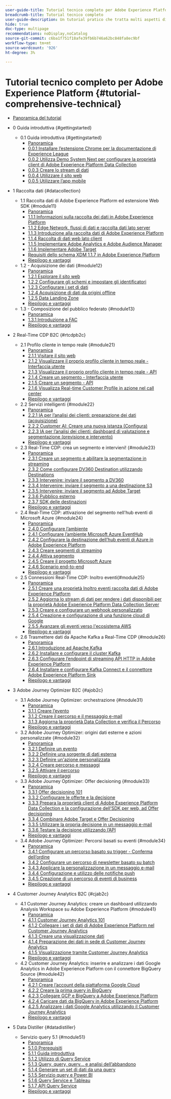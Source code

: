 ```yaml
---
user-guide-title: Tutorial tecnico completo per Adobe Experience Platform
breadcrumb-title: Tutorial tecnico completo
user-guide-description: Un tutorial pratico che tratta molti aspetti di Adobe Experience Platform, comprese le connessioni a sistemi di terze parti.
hide: true
doc-type: multipage
recommendations: noDisplay,noCatalog
source-git-commit: c6ba1f751f18afe39fb6b746a62bc848fa8ec9bf
workflow-type: tm+mt
source-wordcount: '926'
ht-degree: 3%

---
```



# Tutorial tecnico completo per Adobe Experience Platform {#tutorial-comprehensive-technical}

+ [Panoramica del tutorial](/help/tutorial-comprehensive-technical/overview.md)

+ 0 Guida introduttiva {#gettingstarted}
   + 0.1 Guida introduttiva {#gettingstarted}
      + [Panoramica](/help/tutorial-comprehensive-technical/modules/gettingstarted/gettingstarted/getting-started.md)
      + [0.0.1 Installare l’estensione Chrome per la documentazione di Experience League](/help/tutorial-comprehensive-technical/modules/gettingstarted/gettingstarted/ex1.md)
      + [0.0.2 Utilizza Demo System Next per configurare la proprietà client di Adobe Experience Platform Data Collection](/help/tutorial-comprehensive-technical/modules/gettingstarted/gettingstarted/ex2.md)
      + [0.0.3 Creare lo stream di dati](/help/tutorial-comprehensive-technical/modules/gettingstarted/gettingstarted/ex3.md)
      + [0.0.4 Utilizzare il sito web](/help/tutorial-comprehensive-technical/modules/gettingstarted/gettingstarted/ex4.md)
      + [0.0.5 Utilizzare l’app mobile](/help/tutorial-comprehensive-technical/modules/gettingstarted/gettingstarted/ex5.md)

+ 1 Raccolta dati {#datacollection}
   + 1.1 Raccolta dati di Adobe Experience Platform ed estensione Web SDK {#module11}
      + [Panoramica](/help/tutorial-comprehensive-technical/modules/datacollection/module1.1/data-ingestion-launch-web-sdk.md)
      + [1.1.1 Informazioni sulla raccolta dei dati in Adobe Experience Platform](/help/tutorial-comprehensive-technical/modules/datacollection/module1.1/ex1.md)
      + [1.1.2 Edge Network, flussi di dati e raccolta dati lato server](/help/tutorial-comprehensive-technical/modules/datacollection/module1.1/ex2.md)
      + [1.1.3 Introduzione alla raccolta dati di Adobe Experience Platform](/help/tutorial-comprehensive-technical/modules/datacollection/module1.1/ex3.md)
      + [1.1.4 Raccolta di dati web lato client](/help/tutorial-comprehensive-technical/modules/datacollection/module1.1/ex4.md)
      + [1.1.5 Implementare Adobe Analytics e Adobe Audience Manager](/help/tutorial-comprehensive-technical/modules/datacollection/module1.1/ex5.md)
      + [1.1.6 Implementare Adobe Target](/help/tutorial-comprehensive-technical/modules/datacollection/module1.1/ex6.md)
      + [Requisiti dello schema XDM 1.1.7 in Adobe Experience Platform](/help/tutorial-comprehensive-technical/modules/datacollection/module1.1/ex7.md)
      + [Riepilogo e vantaggi](/help/tutorial-comprehensive-technical/modules/datacollection/module1.1/summary.md)
   + 1.2 - Acquisizione dei dati {#module12}
      + [Panoramica](/help/tutorial-comprehensive-technical/modules/datacollection/module1.2/data-ingestion.md)
      + [1.2.1 Esplorare il sito web](/help/tutorial-comprehensive-technical/modules/datacollection/module1.2/ex1.md)
      + [1.2.2 Configurare gli schemi e impostare gli identificatori](/help/tutorial-comprehensive-technical/modules/datacollection/module1.2/ex2.md)
      + [1.2.3 Configurare i set di dati](/help/tutorial-comprehensive-technical/modules/datacollection/module1.2/ex3.md)
      + [1.2.4 Acquisizione di dati da origini offline](/help/tutorial-comprehensive-technical/modules/datacollection/module1.2/ex4.md)
      + [1.2.5 Data Landing Zone](/help/tutorial-comprehensive-technical/modules/datacollection/module1.2/ex5.md)
      + [Riepilogo e vantaggi](/help/tutorial-comprehensive-technical/modules/datacollection/module1.2/summary.md)
   + 1.3 - Composizione del pubblico federato {#module13}
      + [Panoramica](/help/tutorial-comprehensive-technical/modules/datacollection/module1.3/fac.md)
      + [1.3.1 Introduzione a FAC](/help/tutorial-comprehensive-technical/modules/datacollection/module1.3/ex1.md)
      + [Riepilogo e vantaggi](/help/tutorial-comprehensive-technical/modules/datacollection/module1.3/summary.md)

+ 2 Real-Time CDP B2C {#rtcdpb2c}
   + 2.1 Profilo cliente in tempo reale {#module21}
      + [Panoramica](/help/tutorial-comprehensive-technical/modules/rtcdp-b2c/module2.1/real-time-customer-profile.md)
      + [2.1.1 Visitare il sito web](/help/tutorial-comprehensive-technical/modules/rtcdp-b2c/module2.1/ex1.md)
      + [2.1.2 Visualizzare il proprio profilo cliente in tempo reale - Interfaccia utente](/help/tutorial-comprehensive-technical/modules/rtcdp-b2c/module2.1/ex2.md)
      + [2.1.3 Visualizzare il proprio profilo cliente in tempo reale - API](/help/tutorial-comprehensive-technical/modules/rtcdp-b2c/module2.1/ex3.md)
      + [2.1.4 Creare un segmento - Interfaccia utente](/help/tutorial-comprehensive-technical/modules/rtcdp-b2c/module2.1/ex4.md)
      + [2.1.5 Creare un segmento - API](/help/tutorial-comprehensive-technical/modules/rtcdp-b2c/module2.1/ex5.md)
      + [2.1.6 Visualizza Real-time Customer Profile in azione nel call center](/help/tutorial-comprehensive-technical/modules/rtcdp-b2c/module2.1/ex6.md)
      + [Riepilogo e vantaggi](/help/tutorial-comprehensive-technical/modules/rtcdp-b2c/module2.1/summary.md)
   + 2.2 Servizi intelligenti {#module22}
      + [Panoramica](/help/tutorial-comprehensive-technical/modules/rtcdp-b2c/module2.2/intelligent-services.md)
      + [2.2.1 IA per l’analisi dei clienti: preparazione dei dati (acquisizione)](/help/tutorial-comprehensive-technical/modules/rtcdp-b2c/module2.2/ex1.md)
      + [2.2.2 Customer AI: Creare una nuova istanza (Configura)](/help/tutorial-comprehensive-technical/modules/rtcdp-b2c/module2.2/ex2.md)
      + [2.2.3 IA per l’analisi dei clienti: dashboard di valutazione e segmentazione (previsione e intervento)](/help/tutorial-comprehensive-technical/modules/rtcdp-b2c/module2.2/ex3.md)
      + [Riepilogo e vantaggi](/help/tutorial-comprehensive-technical/modules/rtcdp-b2c/module2.2/summary.md)
   + 2.3 Real-Time CDP: crea un segmento e intervieni! {#module23}
      + [Panoramica](/help/tutorial-comprehensive-technical/modules/rtcdp-b2c/module2.3/real-time-cdp-build-a-segment-take-action.md)
      + [2.3.1 Creare un segmento e abilitare la segmentazione in streaming](/help/tutorial-comprehensive-technical/modules/rtcdp-b2c/module2.3/ex1.md)
      + [2.3.2 Come configurare DV360 Destination utilizzando Destinations](/help/tutorial-comprehensive-technical/modules/rtcdp-b2c/module2.3/ex2.md)
      + [2.3.3 Intervenire: inviare il segmento a DV360](/help/tutorial-comprehensive-technical/modules/rtcdp-b2c/module2.3/ex3.md)
      + [2.3.4 Intervenire: inviare il segmento a una destinazione S3](/help/tutorial-comprehensive-technical/modules/rtcdp-b2c/module2.3/ex4.md)
      + [2.3.5 Intervenire: inviare il segmento ad Adobe Target](/help/tutorial-comprehensive-technical/modules/rtcdp-b2c/module2.3/ex5.md)
      + [2.3.6 Pubblico esterno](/help/tutorial-comprehensive-technical/modules/rtcdp-b2c/module2.3/ex6.md)
      + [2.3.7 SDK delle destinazioni](/help/tutorial-comprehensive-technical/modules/rtcdp-b2c/module2.3/ex7.md)
      + [Riepilogo e vantaggi](/help/tutorial-comprehensive-technical/modules/rtcdp-b2c/module2.3/summary.md)
   + 2.4 Real-Time CDP: attivazione del segmento nell&#39;hub eventi di Microsoft Azure {#module24}
      + [Panoramica](/help/tutorial-comprehensive-technical/modules/rtcdp-b2c/module2.4/segment-activation-microsoft-azure-eventhub.md)
      + [2.4.0 Configurare l’ambiente](/help/tutorial-comprehensive-technical/modules/rtcdp-b2c/module2.4/ex0.md)
      + [2.4.1 Configurare l’ambiente Microsoft Azure EventHub](/help/tutorial-comprehensive-technical/modules/rtcdp-b2c/module2.4/ex1.md)
      + [2.4.2 Configurare la destinazione dell’hub eventi di Azure in Adobe Experience Platform](/help/tutorial-comprehensive-technical/modules/rtcdp-b2c/module2.4/ex2.md)
      + [2.4.3 Creare segmenti di streaming](/help/tutorial-comprehensive-technical/modules/rtcdp-b2c/module2.4/ex3.md)
      + [2.4.4 Attiva segmento](/help/tutorial-comprehensive-technical/modules/rtcdp-b2c/module2.4/ex4.md)
      + [2.4.5 Creare il progetto Microsoft Azure](/help/tutorial-comprehensive-technical/modules/rtcdp-b2c/module2.4/ex5.md)
      + [2.4.6 Scenario end-to-end](/help/tutorial-comprehensive-technical/modules/rtcdp-b2c/module2.4/ex6.md)
      + [Riepilogo e vantaggi](/help/tutorial-comprehensive-technical/modules/rtcdp-b2c/module2.4/summary.md)
   + 2.5 Connessioni Real-Time CDP: Inoltro eventi{#module25}
      + [Panoramica](/help/tutorial-comprehensive-technical/modules/rtcdp-b2c/module2.5/aep-data-collection-ssf.md)
      + [2.5.1 Creare una proprietà Inoltro eventi raccolta dati di Adobe Experience Platform](/help/tutorial-comprehensive-technical/modules/rtcdp-b2c/module2.5/ex1.md)
      + [2.5.2 Aggiorna lo stream di dati per rendere i dati disponibili per la proprietà Adobe Experience Platform Data Collection Server](/help/tutorial-comprehensive-technical/modules/rtcdp-b2c/module2.5/ex2.md)
      + [2.5.3 Creare e configurare un webhook personalizzato](/help/tutorial-comprehensive-technical/modules/rtcdp-b2c/module2.5/ex3.md)
      + [2.5.4 Creazione e configurazione di una funzione cloud di Google](/help/tutorial-comprehensive-technical/modules/rtcdp-b2c/module2.5/ex4.md)
      + [2.5.5 Avanzare gli eventi verso l&#39;ecosistema AWS](/help/tutorial-comprehensive-technical/modules/rtcdp-b2c/module2.5/ex5.md)
      + [Riepilogo e vantaggi](/help/tutorial-comprehensive-technical/modules/rtcdp-b2c/module2.5/summary.md)
   + 2.6 Trasmettere dati da Apache Kafka a Real-Time CDP {#module26}
      + [Panoramica](/help/tutorial-comprehensive-technical/modules/rtcdp-b2c/module2.6/aep-apache-kafka.md)
      + [2.6.1 Introduzione ad Apache Kafka](/help/tutorial-comprehensive-technical/modules/rtcdp-b2c/module2.6/ex1.md)
      + [2.6.2 Installare e configurare il cluster Kafka](/help/tutorial-comprehensive-technical/modules/rtcdp-b2c/module2.6/ex2.md)
      + [2.6.3 Configurare l’endpoint di streaming API HTTP in Adobe Experience Platform](/help/tutorial-comprehensive-technical/modules/rtcdp-b2c/module2.6/ex3.md)
      + [2.6.4 Installare e configurare Kafka Connect e il connettore Adobe Experience Platform Sink](/help/tutorial-comprehensive-technical/modules/rtcdp-b2c/module2.6/ex4.md)
      + [Riepilogo e vantaggi](/help/tutorial-comprehensive-technical/modules/rtcdp-b2c/module2.6/summary.md)

+ 3 Adobe Journey Optimizer B2C {#ajob2c}
   + 3.1 Adobe Journey Optimizer: orchestrazione {#module31}
      + [Panoramica](/help/tutorial-comprehensive-technical/modules/ajo-b2c/module3.1/journey-orchestration-create-account.md)
      + [3.1.1 Creare l’evento](/help/tutorial-comprehensive-technical/modules/ajo-b2c/module3.1/ex1.md)
      + [3.1.2 Creare il percorso e il messaggio e-mail](/help/tutorial-comprehensive-technical/modules/ajo-b2c/module3.1/ex2.md)
      + [3.1.3 Aggiorna la proprietà Data Collection e verifica il Percorso](/help/tutorial-comprehensive-technical/modules/ajo-b2c/module3.1/ex3.md)
      + [Riepilogo e vantaggi](/help/tutorial-comprehensive-technical/modules/ajo-b2c/module3.1/summary.md)
   + 3.2 Adobe Journey Optimizer: origini dati esterne e azioni personalizzate {#module32}
      + [Panoramica](/help/tutorial-comprehensive-technical/modules/ajo-b2c/module3.2/journey-orchestration-external-weather-api-sms.md)
      + [3.2.1 Definire un evento](/help/tutorial-comprehensive-technical/modules/ajo-b2c/module3.2/ex1.md)
      + [3.2.2 Definire una sorgente di dati esterna](/help/tutorial-comprehensive-technical/modules/ajo-b2c/module3.2/ex2.md)
      + [3.2.3 Definire un&#39;azione personalizzata](/help/tutorial-comprehensive-technical/modules/ajo-b2c/module3.2/ex3.md)
      + [3.2.4 Creare percorso e messaggi](/help/tutorial-comprehensive-technical/modules/ajo-b2c/module3.2/ex4.md)
      + [3.2.5 Attivare il percorso](/help/tutorial-comprehensive-technical/modules/ajo-b2c/module3.2/ex5.md)
      + [Riepilogo e vantaggi](/help/tutorial-comprehensive-technical/modules/ajo-b2c/module3.2/summary.md)
   + 3.3 Adobe Journey Optimizer: Offer decisioning {#module33}
      + [Panoramica](/help/tutorial-comprehensive-technical/modules/ajo-b2c/module3.3/offer-decisioning.md)
      + [3.3.1 Offer decisioning 101](/help/tutorial-comprehensive-technical/modules/ajo-b2c/module3.3/ex1.md)
      + [3.3.2 Configurare le offerte e la decisione](/help/tutorial-comprehensive-technical/modules/ajo-b2c/module3.3/ex2.md)
      + [3.3.3 Prepara la proprietà client di Adobe Experience Platform Data Collection e la configurazione dell’SDK per web, ad Offer decisioning](/help/tutorial-comprehensive-technical/modules/ajo-b2c/module3.3/ex3.md)
      + [3.3.4 Combinare Adobe Target e Offer Decisioning](/help/tutorial-comprehensive-technical/modules/ajo-b2c/module3.3/ex4.md)
      + [3.3.5 Utilizzare la propria decisione in un messaggio e-mail](/help/tutorial-comprehensive-technical/modules/ajo-b2c/module3.3/ex5.md)
      + [3.3.6 Testare la decisione utilizzando l’API](/help/tutorial-comprehensive-technical/modules/ajo-b2c/module3.3/ex6.md)
      + [Riepilogo e vantaggi](/help/tutorial-comprehensive-technical/modules/ajo-b2c/module3.3/summary.md)
   + 3.4 Adobe Journey Optimizer: Percorsi basati su eventi {#module34}
      + [Panoramica](/help/tutorial-comprehensive-technical/modules/ajo-b2c/module3.4/journeyoptimizer.md)
      + [3.4.1 Configurare un percorso basato su trigger - Conferma dell’ordine](/help/tutorial-comprehensive-technical/modules/ajo-b2c/module3.4/ex1.md)
      + [3.4.2 Configurare un percorso di newsletter basato su batch](/help/tutorial-comprehensive-technical/modules/ajo-b2c/module3.4/ex2.md)
      + [3.4.3 Applicare la personalizzazione in un messaggio e-mail](/help/tutorial-comprehensive-technical/modules/ajo-b2c/module3.4/ex3.md)
      + [3.4.4 Configurazione e utilizzo delle notifiche push](/help/tutorial-comprehensive-technical/modules/ajo-b2c/module3.4/ex4.md)
      + [3.4.5 Creazione di un percorso di eventi di business](/help/tutorial-comprehensive-technical/modules/ajo-b2c/module3.4/ex5.md)
      + [Riepilogo e vantaggi](/help/tutorial-comprehensive-technical/modules/ajo-b2c/module3.4/summary.md)

+ 4 Customer Journey Analytics B2C {#cjab2c}
   + 4.1 Customer Journey Analytics: creare un dashboard utilizzando Analysis Workspace su Adobe Experience Platform {#module41}
      + [Panoramica](/help/tutorial-comprehensive-technical/modules/cja-b2c/module4.1/customer-journey-analytics-build-a-dashboard.md)
      + [4.1.1 Customer Journey Analytics 101](/help/tutorial-comprehensive-technical/modules/cja-b2c/module4.1/ex1.md)
      + [4.1.2 Collegare i set di dati di Adobe Experience Platform nel Customer Journey Analytics](/help/tutorial-comprehensive-technical/modules/cja-b2c/module4.1/ex2.md)
      + [4.1.3 Creare una visualizzazione dati](/help/tutorial-comprehensive-technical/modules/cja-b2c/module4.1/ex3.md)
      + [4.1.4 Preparazione dei dati in sede di Customer Journey Analytics](/help/tutorial-comprehensive-technical/modules/cja-b2c/module4.1/ex4.md)
      + [4.1.5 Visualizzazione tramite Customer Journey Analytics](/help/tutorial-comprehensive-technical/modules/cja-b2c/module4.1/ex5.md)
      + [Riepilogo e vantaggi](/help/tutorial-comprehensive-technical/modules/cja-b2c/module4.1/summary.md)
   + 4.2 Customer Journey Analytics: inserire e analizzare i dati Google Analytics in Adobe Experience Platform con il connettore BigQuery Source {#module42}
      + [Panoramica](/help/tutorial-comprehensive-technical/modules/cja-b2c/module4.2/customer-journey-analytics-bigquery-gcp.md)
      + [4.2.1 Creare l’account della piattaforma Google Cloud](/help/tutorial-comprehensive-technical/modules/cja-b2c/module4.2/ex1.md)
      + [4.2.2 Creare la prima query in BigQuery](/help/tutorial-comprehensive-technical/modules/cja-b2c/module4.2/ex2.md)
      + [4.2.3 Collegare GCP e BigQuery a Adobe Experience Platform](/help/tutorial-comprehensive-technical/modules/cja-b2c/module4.2/ex3.md)
      + [4.2.4 Caricare dati da BigQuery in Adobe Experience Platform](/help/tutorial-comprehensive-technical/modules/cja-b2c/module4.2/ex4.md)
      + [4.2.5 Analizzare i dati Google Analytics utilizzando il Customer Journey Analytics](/help/tutorial-comprehensive-technical/modules/cja-b2c/module4.2/ex5.md)
      + [Riepilogo e vantaggi](/help/tutorial-comprehensive-technical/modules/cja-b2c/module4.2/summary.md)

+ 5 Data Distiller {#datadistiller}
   + Servizio query 5.1 {#module51}
      + [Panoramica](/help/tutorial-comprehensive-technical/modules/datadistiller/module5.1/query-service.md)
      + [5.1.0 Prerequisiti](/help/tutorial-comprehensive-technical/modules/datadistiller/module5.1/ex0.md)
      + [5.1.1 Guida introduttiva](/help/tutorial-comprehensive-technical/modules/datadistiller/module5.1/ex1.md)
      + [5.1.2 Utilizzo di Query Service](/help/tutorial-comprehensive-technical/modules/datadistiller/module5.1/ex2.md)
      + [5.1.3 Query, query, query... e analisi dell’abbandono](/help/tutorial-comprehensive-technical/modules/datadistiller/module5.1/ex3.md)
      + [5.1.4 Generare un set di dati da una query](/help/tutorial-comprehensive-technical/modules/datadistiller/module5.1/ex4.md)
      + [5.1.5 Servizio query e Power BI](/help/tutorial-comprehensive-technical/modules/datadistiller/module5.1/ex5.md)
      + [5.1.6 Query Service e Tableau](/help/tutorial-comprehensive-technical/modules/datadistiller/module5.1/ex6.md)
      + [5.1.7 API Query Service](/help/tutorial-comprehensive-technical/modules/datadistiller/module5.1/ex7.md)
      + [Riepilogo e vantaggi](/help/tutorial-comprehensive-technical/modules/datadistiller/module5.1/summary.md)




